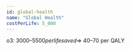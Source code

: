 ```yaml
---
id: global-health
name: "Global Health"
costPerLife: 5_000
--- 
```


o3: $3 000 – 5 500 per life saved ⇒ ~$40–70 per QALY

